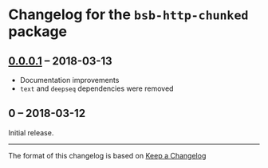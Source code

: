 # Changelog for the `bsb-http-chunked` package

## [0.0.0.1] – 2018-03-13

- Documentation improvements
- `text` and `deepseq` dependencies were removed

## 0 – 2018-03-12

Initial release.

---

The format of this changelog is based on
[Keep a Changelog](http://keepachangelog.com/en/1.0.0/)

[Unreleased]: https://github.com/sjakobi/bsb-http-chunked/compare/v0.0.0.1...HEAD
[0.0.0.1]: https://github.com/sjakobi/bsb-http-chunked/compare/v0...v0.0.0.1
